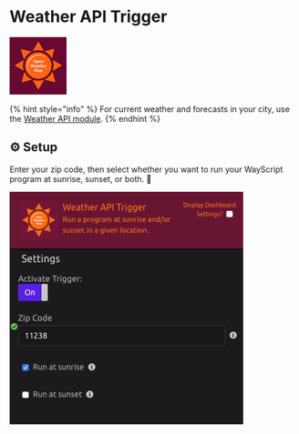 # Weather API Trigger

![Run your script at sunrise and/or sunset in a given location.](../../.gitbook/assets/open_weather_map.png)

{% hint style="info" %}
For current weather and forecasts in your city, use the [Weather API module](../modules/weather-api.md).
{% endhint %}

## ⚙ Setup

Enter your zip code, then select whether you want to run your WayScript program at sunrise, sunset, or both. 🌅 

![](../../.gitbook/assets/screen-shot-2019-07-15-at-5.53.15-pm.png)

